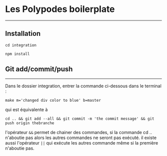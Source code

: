 # Les Polypodes boilerplate

***

## Installation

`cd integration`

`npm install`


## Git add/commit/push

***

Dans le dossier integration, entrer la commande ci-dessous dans le terminal :

`make m='changed div color to blue' b=master`

qui est équivalente à 

`cd .. && git add --all && git commit -m 'the commit message' && git push origin thebranche`

l'opérateur `&&` permet de chainer des commandes, si la commande cd .. n'aboutie pas alors les autres commandes ne seront pas exécuté. il existe aussi l'opérateur `||` qui exécute les autres commande même si la première n'aboutie pas.

